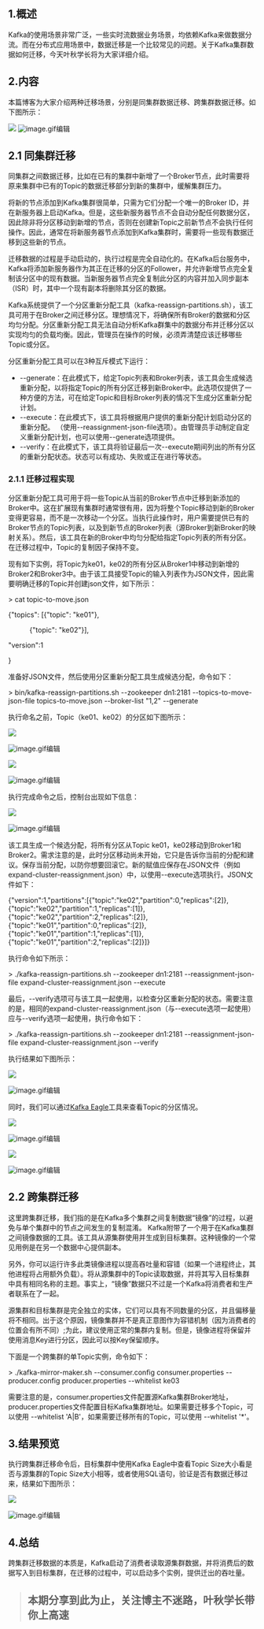 ## 1.概述

Kafka的使用场景非常广泛，一些实时流数据业务场景，均依赖Kafka来做数据分流。而在分布式应用场景中，数据迁移是一个比较常见的问题。关于Kafka集群数据如何迁移，今天叶秋学长将为大家详细介绍。

## 2.内容

本篇博客为大家介绍两种迁移场景，分别是同集群数据迁移、跨集群数据迁移。如下图所示：

  ![](https://img-blog.csdnimg.cn/0824fe8aa5bd4b7e95391b33b10e4502.png) ![image.gif](https://ucc.alicdn.com/pic/developer-ecology/a8558c18d4de4a65a3e6be98f24eafe1.gif "image.gif")编辑

## 2.1 同集群迁移

同集群之间数据迁移，比如在已有的集群中新增了一个Broker节点，此时需要将原来集群中已有的Topic的数据迁移部分到新的集群中，缓解集群压力。

将新的节点添加到Kafka集群很简单，只需为它们分配一个唯一的Broker ID，并在新服务器上启动Kafka。但是，这些新服务器节点不会自动分配任何数据分区，因此除非将分区移动到新增的节点，否则在创建新Topic之前新节点不会执行任何操作。因此，通常在将新服务器节点添加到Kafka集群时，需要将一些现有数据迁移到这些新的节点。

迁移数据的过程是手动启动的，执行过程是完全自动化的。在Kafka后台服务中，Kafka将添加新服务器作为其正在迁移的分区的Follower，并允许新增节点完全复制该分区中的现有数据。当新服务器节点完全复制此分区的内容并加入同步副本（ISR）时，其中一个现有副本将删除其分区的数据。

Kafka系统提供了一个分区重新分配工具（kafka-reassign-partitions.sh），该工具可用于在Broker之间迁移分区。理想情况下，将确保所有Broker的数据和分区均匀分配。分区重新分配工具无法自动分析Kafka群集中的数据分布并迁移分区以实现均匀的负载均衡。因此，管理员在操作的时候，必须弄清楚应该迁移哪些Topic或分区。

分区重新分配工具可以在3种互斥模式下运行：

-   \--generate：在此模式下，给定Topic列表和Broker列表，该工具会生成候选重新分配，以将指定Topic的所有分区迁移到新Broker中。此选项仅提供了一种方便的方法，可在给定Topic和目标Broker列表的情况下生成分区重新分配计划。
-   \--execute：在此模式下，该工具将根据用户提供的重新分配计划启动分区的重新分配。 （使用--reassignment-json-file选项）。由管理员手动制定自定义重新分配计划，也可以使用--generate选项提供。
-   \--verify：在此模式下，该工具将验证最后一次--execute期间列出的所有分区的重新分配状态。状态可以有成功、失败或正在进行等状态。

### 2.1.1 迁移过程实现

分区重新分配工具可用于将一些Topic从当前的Broker节点中迁移到新添加的Broker中。这在扩展现有集群时通常很有用，因为将整个Topic移动到新的Broker变得更容易，而不是一次移动一个分区。当执行此操作时，用户需要提供已有的Broker节点的Topic列表，以及到新节点的Broker列表（源Broker到新Broker的映射关系）。然后，该工具在新的Broker中均匀分配给指定Topic列表的所有分区。在迁移过程中，Topic的复制因子保持不变。

现有如下实例，将Topic为ke01，ke02的所有分区从Broker1中移动到新增的Broker2和Broker3中。由于该工具接受Topic的输入列表作为JSON文件，因此需要明确迁移的Topic并创建json文件，如下所示：

\> cat topic-to-move.json

{"topics": \[{"topic": "ke01"},

           {"topic": "ke02"}\],

"version":1

}

准备好JSON文件，然后使用分区重新分配工具生成候选分配，命令如下：

\> bin/kafka-reassign-partitions.sh --zookeeper dn1:2181 --topics-to-move-json-file topics-to-move.json --broker-list "1,2" --generate

执行命名之前，Topic（ke01、ke02）的分区如下图所示：

![](https://img-blog.csdnimg.cn/img_convert/370279b8c20fb47e7d569b00fad2d84f.png)

 ![image.gif](https://ucc.alicdn.com/pic/developer-ecology/7f44f5a8223e459987a4b6135c41642d.gif "image.gif")编辑

![](https://img-blog.csdnimg.cn/img_convert/26f933005bd3c89ad8f0d468d7b6ca01.png)

 ![image.gif](https://ucc.alicdn.com/pic/developer-ecology/a6eec7fe8a1c4382884f69b108ec1aad.gif "image.gif")编辑

执行完成命令之后，控制台出现如下信息：

![](https://img-blog.csdnimg.cn/img_convert/f632fdffd5bfaac94f81a09d18f45360.png)

 ![image.gif](https://ucc.alicdn.com/pic/developer-ecology/e4aac11997b84e508f742b7ce41b08ef.gif "image.gif")编辑

该工具生成一个候选分配，将所有分区从Topic ke01，ke02移动到Broker1和Broker2。需求注意的是，此时分区移动尚未开始，它只是告诉你当前的分配和建议。保存当前分配，以防你想要回滚它。新的赋值应保存在JSON文件（例如expand-cluster-reassignment.json）中，以使用--execute选项执行。JSON文件如下：

{"version":1,"partitions":\[{"topic":"ke02","partition":0,"replicas":\[2\]},{"topic":"ke02","partition":1,"replicas":\[1\]},{"topic":"ke02","partition":2,"replicas":\[2\]},{"topic":"ke01","partition":0,"replicas":\[2\]},{"topic":"ke01","partition":1,"replicas":\[1\]},{"topic":"ke01","partition":2,"replicas":\[2\]}\]}

执行命令如下所示：

\> ./kafka-reassign-partitions.sh --zookeeper dn1:2181 --reassignment-json-file expand-cluster-reassignment.json --execute

最后，--verify选项可与该工具一起使用，以检查分区重新分配的状态。需要注意的是，相同的expand-cluster-reassignment.json（与--execute选项一起使用）应与--verify选项一起使用，执行命令如下：

\> ./kafka-reassign-partitions.sh --zookeeper dn1:2181 --reassignment-json-file expand-cluster-reassignment.json --verify

执行结果如下图所示：

![](https://img-blog.csdnimg.cn/img_convert/1a7ec6d6510a971661c388055fb04bb2.png)

 ![image.gif](https://ucc.alicdn.com/pic/developer-ecology/500b9c348b334452a0661a12024247c5.gif "image.gif")编辑

同时，我们可以通过[Kafka Eagle](https://blog.csdn.net/m0_63722685?spm=1011.2124.3001.5343)工具来查看Topic的分区情况。

![](https://img-blog.csdnimg.cn/img_convert/69115a3a6e3b16e908a492ebf275f146.png)

 ![image.gif](https://ucc.alicdn.com/pic/developer-ecology/285235abaeb14bc6b93562be535c8822.gif "image.gif")编辑

![](https://img-blog.csdnimg.cn/img_convert/30978d276b06619d11d084156b3ccdc6.png)

 ![image.gif](https://ucc.alicdn.com/pic/developer-ecology/9906a487ecdb4dd0ade2a99a41827a58.gif "image.gif")编辑

## 2.2 跨集群迁移

这里跨集群迁移，我们指的是在Kafka多个集群之间复制数据“镜像”的过程，以避免与单个集群中的节点之间发生的复制混淆。 Kafka附带了一个用于在Kafka集群之间镜像数据的工具。该工具从源集群使用并生成到目标集群。这种镜像的一个常见用例是在另一个数据中心提供副本。

另外，你可以运行许多此类镜像进程以提高吞吐量和容错（如果一个进程终止，其他进程将占用额外负载）。将从源集群中的Topic读取数据，并将其写入目标集群中具有相同名称的主题。事实上，“镜像”数据只不过是一个Kafka将消费者和生产者联系在了一起。

源集群和目标集群是完全独立的实体，它们可以具有不同数量的分区，并且偏移量将不相同。出于这个原因，镜像集群并不是真正意图作为容错机制（因为消费者的位置会有所不同）;为此，建议使用正常的集群内复制。但是，镜像进程将保留并使用消息Key进行分区，因此可以按Key保留顺序。

下面是一个跨集群的单Topic实例，命令如下：

\> ./kafka-mirror-maker.sh --consumer.config consumer.properties --producer.config producer.properties --whitelist ke03

需要注意的是，consumer.properties文件配置源Kafka集群Broker地址，producer.properties文件配置目标Kafka集群地址。如果需要迁移多个Topic，可以使用 --whitelist 'A|B'，如果需要迁移所有的Topic，可以使用 --whitelist '\*'。

## 3.结果预览

执行跨集群迁移命令后，目标集群中使用Kafka Eagle中查看Topic Size大小看是否与源集群的Topic Size大小相等，或者使用SQL语句，验证是否有数据迁移过来，结果如下图所示：

![](https://img-blog.csdnimg.cn/img_convert/4d7cfbfee03c2f497e11b160230afe44.png)

 ![image.gif](https://ucc.alicdn.com/pic/developer-ecology/44f1d9cb4564496c99544b637ee8bc16.gif "image.gif")编辑

## 4.总结

跨集群迁移数据的本质是，Kafka启动了消费者读取源集群数据，并将消费后的数据写入到目标集群，在迁移的过程中，可以启动多个实例，提供迁出的吞吐量。

> ## 本期分享到此为止，关注博主不迷路，叶秋学长带你上高速